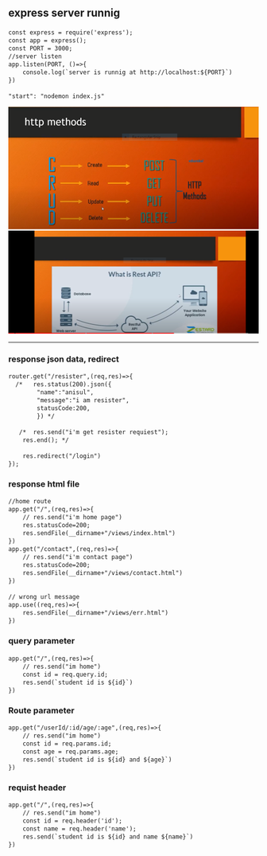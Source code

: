 ## express server runnig  
```
const express = require('express');
const app = express();
const PORT = 3000;
//server listen
app.listen(PORT, ()=>{
    console.log(`server is runnig at http://localhost:${PORT}`)
})

"start": "nodemon index.js"
```
![sf](./img/httpmethod.PNG)  
![sdf](./img/restfull%20api.PNG)

<hr>

### response json data, redirect  
```
router.get("/resister",(req,res)=>{
  /*   res.status(200).json({
        "name":"anisul",
        "message":"i am resister",
        statusCode:200,
        }) */

   /*  res.send("i'm get resister requiest");
    res.end(); */

    res.redirect("/login")
});
```
### response html file  
```
//home route
app.get("/",(req,res)=>{
    // res.send("i'm home page")
    res.statusCode=200;
    res.sendFile(__dirname+"/views/index.html")
})
app.get("/contact",(req,res)=>{
    // res.send("i'm contact page")
    res.statusCode=200;
    res.sendFile(__dirname+"/views/contact.html")
})

// wrong url message 
app.use((req,res)=>{
    res.sendFile(__dirname+"/views/err.html")
})

```

### query parameter  
```
app.get("/",(req,res)=>{
    // res.send("im home")
    const id = req.query.id;
    res.send(`student id is ${id}`)
})
```
### Route parameter  
```
app.get("/userId/:id/age/:age",(req,res)=>{
    // res.send("im home")
    const id = req.params.id;
    const age = req.params.age;
    res.send(`student id is ${id} and ${age}`)
})
```
### requist header  

```
app.get("/",(req,res)=>{
    // res.send("im home")
    const id = req.header('id');
    const name = req.header('name');
    res.send(`student id is ${id} and name ${name}`)
})

```